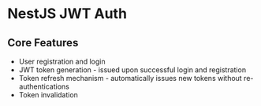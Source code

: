 # NestJS JWT Auth

## Core Features

- User registration and login
- JWT token generation - issued upon successful login and registration
- Token refresh mechanism - automatically issues new tokens without re-authentications
- Token invalidation
